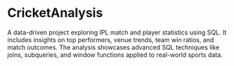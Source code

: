 # CricketAnalysis
A data-driven project exploring IPL match and player statistics using SQL. It includes insights on top performers, venue trends, team win ratios, and match outcomes. The analysis showcases advanced SQL techniques like joins, subqueries, and window functions applied to real-world sports data.
